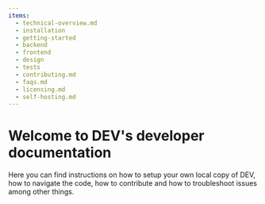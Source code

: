 ```yaml
---
items:
  - technical-overview.md
  - installation
  - getting-started
  - backend
  - frontend
  - design
  - tests
  - contributing.md
  - faqs.md
  - licensing.md
  - self-hosting.md
---
```


# Welcome to DEV's developer documentation

Here you can find instructions on how to setup your own local copy of DEV, how to navigate the code, how to contribute and how to troubleshoot issues among other things.
